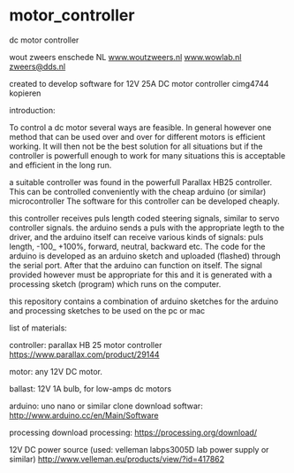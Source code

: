 # motor_controller
dc motor controller

wout zweers enschede NL
www.woutzweers.nl
www.wowlab.nl
zweers@dds.nl

created to develop software for 12V 25A DC motor controller
cimg4744 kopieren

introduction:

To control a dc motor several ways are feasible. In general however one method that can be used over and over for different motors is efficient working. It will then not be the best solution for all situations but if the controller is powerfull enough to work for many situations this is acceptable and efficient in the long run.

a suitable controller was found in the powerfull Parallax HB25 controller. This can be controlled conveniently with the cheap arduino (or similar) microcontroller
The software for this controller can be developed cheaply.

this controller receives puls length coded steering signals, similar to servo controller signals. the arduino sends a puls with the appropriate legth to the driver, and the arduino itself can receive various kinds of signals: puls length, -100_ +100%, forward, neutral, backward etc. The code for the arduino is developed as an arduino sketch and uploaded (flashed) through the serial port. After that the arduino can function on itself. 
The signal provided however must be appropriate for this and it is generated with a processing sketch (program) which runs on the computer.

this repository contains a combination of arduino sketches for the arduino and processing sketches to be used on the pc or mac

list of materials:

controller: parallax HB 25 motor controller
https://www.parallax.com/product/29144

motor: any 12V DC motor.

ballast: 12V 1A bulb, for low-amps dc motors

arduino: uno nano or similar clone
download softwar:
http://www.arduino.cc/en/Main/Software

processing
download processing: 
https://processing.org/download/

12V DC power source (used: velleman labps3005D lab power supply or similar)
http://www.velleman.eu/products/view/?id=417862
